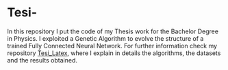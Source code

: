 # Tesi-

In this repository I put the code of my Thesis work for the Bachelor Degree in Physics. 
I exploited a Genetic Algorithm to evolve the structure of a trained Fully Connected Neural Network. 
For further information check my repository [Tesi_Latex](https://github.com/Mat092/Tesi_latex), where I explain in details the algorithms, the datasets and the results obtained. 
